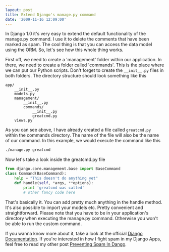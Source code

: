```yaml
---
layout: post
title: Extend Django's manage.py command
date: '2009-11-16 12:09:00'
---
```


In Django 1.0 it's very easy to extend the default functionality of the manage.py command.
I use it to delete the comments that have been marked as spam. The cool thing is that you can access the data model using the ORM. So, let's see how this whole thing works.

First off, we need to create a 'management' folder within our application. In there, we need to create a folder called 'commands'. This is the place where we can put our Python scripts. Don't forget to create the `__init__.py` files in both folders. The directory structure should look something like this

```
app/
    __init__.py
    models.py
    management/
        __init__.py
        commands/
            __init__.py
            greatcmd.py
    views.py
```

As you can see above, I have already created a file called `greatcmd.py` within the commands directory. The name of the file will also be the name of our command. In this example, we would execute the command like this

```bash
./manage.py greatcmd
```

Now let's take a look inside the greatcmd.py file

```python
from django.core.management.base import BaseCommand
class Command(BaseCommand):
	help = "This doesn't do anything yet"
	def handle(self, *args, **options):
		print 'greatcmd was called'
		# other fancy code here
```

That's basically it. You can add pretty much anything in the handle method. It's also possible to import your models etc. Pretty convenient and straightforward. Please note that you have to be in your application's directory when executing the manage.py command. Otherwise you won't be able to run the custom command.

If you wanna know more about it, take a look at the official [Django Documentation](http://docs.djangoproject.com/en/dev/howto/custom-management-commands/#howto-custom-management-commands). If you're interested in how I fight spam in my Django Apps, feel free to read my other post [Preventing Spam In Dango](/preventing-spam-in-django/).